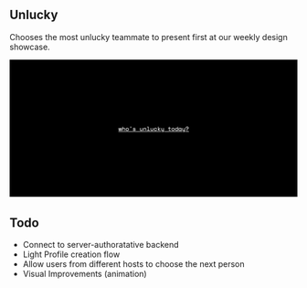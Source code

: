 ## Unlucky
Chooses the most unlucky teammate to present first at our weekly design showcase.

![Image](https://github.com/jasonxuyang/unlucky/blob/master/cover.png)

## Todo
- Connect to server-authoratative backend
- Light Profile creation flow
- Allow users from different hosts to choose the next person
- Visual Improvements (animation)
